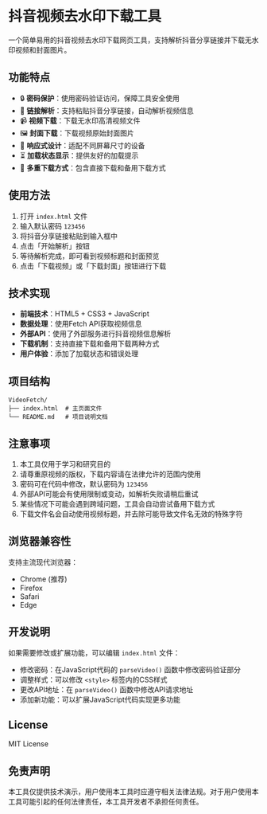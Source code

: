 # 抖音视频去水印下载工具

一个简单易用的抖音视频去水印下载网页工具，支持解析抖音分享链接并下载无水印视频和封面图片。

## 功能特点

- 🔒 **密码保护**：使用密码验证访问，保障工具安全使用
- 🔗 **链接解析**：支持粘贴抖音分享链接，自动解析视频信息
- 📹 **视频下载**：下载无水印高清视频文件
- 🖼️ **封面下载**：下载视频原始封面图片
- 📱 **响应式设计**：适配不同屏幕尺寸的设备
- ⏳ **加载状态显示**：提供友好的加载提示
- 🔄 **多重下载方式**：包含直接下载和备用下载方式

## 使用方法

1. 打开 `index.html` 文件
2. 输入默认密码 `123456`
3. 将抖音分享链接粘贴到输入框中
4. 点击「开始解析」按钮
5. 等待解析完成，即可看到视频标题和封面预览
6. 点击「下载视频」或「下载封面」按钮进行下载

## 技术实现

- **前端技术**：HTML5 + CSS3 + JavaScript
- **数据处理**：使用Fetch API获取视频信息
- **外部API**：使用了外部服务进行抖音视频信息解析
- **下载机制**：支持直接下载和备用下载两种方式
- **用户体验**：添加了加载状态和错误处理

## 项目结构

```
VideoFetch/
├── index.html  # 主页面文件
└── README.md   # 项目说明文档
```

## 注意事项

1. 本工具仅用于学习和研究目的
2. 请尊重原视频的版权，下载内容请在法律允许的范围内使用
3. 密码可在代码中修改，默认密码为 `123456`
4. 外部API可能会有使用限制或变动，如解析失败请稍后重试
5. 某些情况下可能会遇到跨域问题，工具会自动尝试备用下载方式
6. 下载文件名会自动使用视频标题，并去除可能导致文件名无效的特殊字符

## 浏览器兼容性

支持主流现代浏览器：
- Chrome (推荐)
- Firefox
- Safari
- Edge

## 开发说明

如果需要修改或扩展功能，可以编辑 `index.html` 文件：

- 修改密码：在JavaScript代码的 `parseVideo()` 函数中修改密码验证部分
- 调整样式：可以修改 `<style>` 标签内的CSS样式
- 更改API地址：在 `parseVideo()` 函数中修改API请求地址
- 添加新功能：可以扩展JavaScript代码实现更多功能

## License

MIT License

## 免责声明

本工具仅提供技术演示，用户使用本工具时应遵守相关法律法规。对于用户使用本工具可能引起的任何法律责任，本工具开发者不承担任何责任。